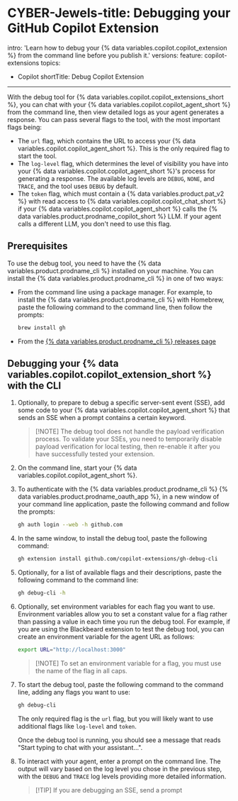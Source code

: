 # CYBER-Jewels-title: Debugging your GitHub Copilot Extension
intro: 'Learn how to debug your {% data variables.copilot.copilot_extension %} from the command line before you publish it.'
versions:
  feature: copilot-extensions
topics:
  - Copilot
shortTitle: Debug Copilot Extension
---

With the debug tool for {% data variables.copilot.copilot_extensions_short %}, you can chat with your {% data variables.copilot.copilot_agent_short %} from the command line, then view detailed logs as your agent generates a response. You can pass several flags to the tool, with the most important flags being:
* The `url` flag, which contains the URL to access your {% data variables.copilot.copilot_agent_short %}. This is the only required flag to start the tool.
* The `log-level` flag, which determines the level of visibility you have into your {% data variables.copilot.copilot_agent_short %}'s process for generating a response. The available log levels are `DEBUG`, `NONE`, and `TRACE`, and the tool uses `DEBUG` by default.
* The `token` flag, which must contain a {% data variables.product.pat_v2 %} with read access to {% data variables.copilot.copilot_chat_short %} if your {% data variables.copilot.copilot_agent_short %} calls the {% data variables.product.prodname_copilot_short %} LLM. If your agent calls a different LLM, you don't need to use this flag.

## Prerequisites

To use the debug tool, you need to have the {% data variables.product.prodname_cli %} installed on your machine. You can install the {% data variables.product.prodname_cli %} in one of two ways:
* From the command line using a package manager. For example, to install the {% data variables.product.prodname_cli %} with Homebrew, paste the following command to the command line, then follow the prompts:

    ```bash copy
    brew install gh
    ```

* From the [{% data variables.product.prodname_cli %} releases page](https://github.com/cli/cli/releases/tag/v2.56.0)

## Debugging your {% data variables.copilot.copilot_extension_short %} with the CLI

1. Optionally, to prepare to debug a specific server-sent event (SSE), add some code to your {% data variables.copilot.copilot_agent_short %} that sends an SSE when a prompt contains a certain keyword.

    > [!NOTE] The debug tool does not handle the payload verification process. To validate your SSEs, you need to temporarily disable payload verification for local testing, then re-enable it after you have successfully tested your extension.

1. On the command line, start your {% data variables.copilot.copilot_agent_short %}.
1. To authenticate with the {% data variables.product.prodname_cli %} {% data variables.product.prodname_oauth_app %}, in a new window of your command line application, paste the following command and follow the prompts:

    ```bash copy
    gh auth login --web -h github.com
    ```

1. In the same window, to install the debug tool, paste the following command:

    ```bash copy
    gh extension install github.com/copilot-extensions/gh-debug-cli
    ```

1. Optionally, for a list of available flags and their descriptions, paste the following command to the command line:

    ```bash copy
    gh debug-cli -h
    ```

1. Optionally, set environment variables for each flag you want to use. Environment variables allow you to set a constant value for a flag rather than passing a value in each time you run the debug tool. For example, if you are using the Blackbeard extension to test the debug tool, you can create an environment variable for the agent URL as follows:

    ```bash copy
    export URL="http://localhost:3000"
    ```

    > [!NOTE] To set an environment variable for a flag, you must use the name of the flag in all caps.

1. To start the debug tool, paste the following command to the command line, adding any flags you want to use:

    ```bash copy
    gh debug-cli
    ```

    The only required flag is the `url` flag, but you will likely want to use additional flags like `log-level` and `token`.

    Once the debug tool is running, you should see a message that reads "Start typing to chat with your assistant...".

1. To interact with your agent, enter a prompt on the command line. The output will vary based on the log level you chose in the previous step, with the `DEBUG` and `TRACE` log levels providing more detailed information.

    > [!TIP] If you are debugging an SSE, send a prompt 
